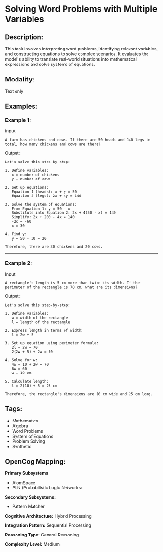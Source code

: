 # Solving Word Problems with Multiple Variables

## Description:
This task involves interpreting word problems, identifying relevant variables, and constructing equations to solve complex scenarios. It evaluates the model's ability to translate real-world situations into mathematical expressions and solve systems of equations.

## Modality:
Text only

## Examples:

### Example 1:

Input:

```
A farm has chickens and cows. If there are 50 heads and 140 legs in total, how many chickens and cows are there?
```

Output:

```
Let's solve this step by step:

1. Define variables:
   x = number of chickens
   y = number of cows

2. Set up equations:
   Equation 1 (heads): x + y = 50
   Equation 2 (legs): 2x + 4y = 140

3. Solve the system of equations:
   From Equation 1: y = 50 - x
   Substitute into Equation 2: 2x + 4(50 - x) = 140
   Simplify: 2x + 200 - 4x = 140
   -2x = -60
   x = 30

4. Find y:
   y = 50 - 30 = 20

Therefore, there are 30 chickens and 20 cows.
```

---

### Example 2:

Input:

```
A rectangle's length is 5 cm more than twice its width. If the perimeter of the rectangle is 70 cm, what are its dimensions?
```

Output:

```
Let's solve this step-by-step:

1. Define variables:
   w = width of the rectangle
   l = length of the rectangle

2. Express length in terms of width:
   l = 2w + 5

3. Set up equation using perimeter formula:
   2l + 2w = 70
   2(2w + 5) + 2w = 70

4. Solve for w:
   4w + 10 + 2w = 70
   6w = 60
   w = 10 cm

5. Calculate length:
   l = 2(10) + 5 = 25 cm

Therefore, the rectangle's dimensions are 10 cm wide and 25 cm long.
```

## Tags:
- Mathematics
- Algebra
- Word Problems
- System of Equations
- Problem Solving
- Synthetic

## OpenCog Mapping:

**Primary Subsystems:**
- AtomSpace
- PLN (Probabilistic Logic Networks)

**Secondary Subsystems:**
- Pattern Matcher

**Cognitive Architecture:** Hybrid Processing

**Integration Pattern:** Sequential Processing

**Reasoning Type:** General Reasoning

**Complexity Level:** Medium